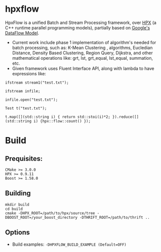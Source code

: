 # hpxflow
HpxFlow is a unified Batch and Stream Processing framework, over [HPX](https://github.com/STEllAR-GROUP/hpx) (a C++ runtime
parallel programming models), partially based on [Google's DataFlow Model](http://www.vldb.org/pvldb/vol8/p1792-Akidau.pdf).
* Current work include phase 1 implementation of algorithm's needed for batch processing, such as: K-Mean Clustering , algorithms, Eucledian Distance, Density Based Clustering, Region Query, Dijkstra, and other mathematical operations like: grt, lst, grt_equal, lst_equal, summation, etc.
* Given framework uses Fluent Interface API, along with lambda to have expressions like: 

```ifstream stream1("test.txt");```

```ifstream infile; ```

```infile.open("test.txt"); ```

```Test t("test.txt");```

```t.map([](std::string i) { return std::stoi(i)*2; }).reduce([](std::string i) {hpx::flow::count() });```

# Build

## Prequisites:

    CMake >= 3.0.0
    HPX >= 0.9.11
    Boost >= 1.58.0

## Building

    mkdir build
    cd build
    cmake -DHPX_ROOT=/path/to/hpx/source/tree -DBOOST_ROOT=/your_boost_directory -DTHRIFT_ROOT=/path/to/thrift ..

## Options

* Build examples:  ```-DHPXFLOW_BUILD_EXAMPLE (Default=OFF)```

